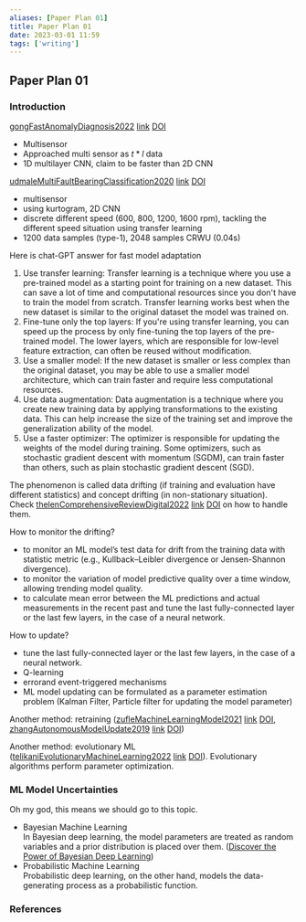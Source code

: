 ```yaml
---
aliases: [Paper Plan 01]
title: Paper Plan 01
date: 2023-03-01 11:59
tags: ['writing']
---
```


## Paper Plan 01

### Introduction

[gongFastAnomalyDiagnosis2022](zotero://select/library/items/GVWAJJMT) [link]() [DOI](https://doi.org/10.1109/TIE.2021.3135520)

- Multisensor
- Approached multi sensor as $t*l$ data
- 1D multilayer CNN, claim to be faster than 2D CNN

[udmaleMultiFaultBearingClassification2020](zotero://select/library/items/USAJQM4E) [link]() [DOI](https://doi.org/10.1109/JSEN.2019.2947026)

- multisensor
- using kurtogram, 2D CNN
- discrete different speed (600, 800, 1200, 1600 rpm), tackling the different speed situation using transfer learning
- 1200 data samples (type-1), 2048 samples CRWU (0.04s)

Here is chat-GPT answer for fast model adaptation

1. Use transfer learning: Transfer learning is a technique where you use a pre-trained model as a starting point for training on a new dataset. This can save a lot of time and computational resources since you don't have to train the model from scratch. Transfer learning works best when the new dataset is similar to the original dataset the model was trained on.
2. Fine-tune only the top layers: If you're using transfer learning, you can speed up the process by only fine-tuning the top layers of the pre-trained model. The lower layers, which are responsible for low-level feature extraction, can often be reused without modification.
3. Use a smaller model: If the new dataset is smaller or less complex than the original dataset, you may be able to use a smaller model architecture, which can train faster and require less computational resources.
4. Use data augmentation: Data augmentation is a technique where you create new training data by applying transformations to the existing data. This can help increase the size of the training set and improve the generalization ability of the model.
5. Use a faster optimizer: The optimizer is responsible for updating the weights of the model during training. Some optimizers, such as stochastic gradient descent with momentum (SGDM), can train faster than others, such as plain stochastic gradient descent (SGD).

The phenomenon is called data drifting (if training and evaluation have different statistics) and concept drifting (in non-stationary situation).  
Check [thelenComprehensiveReviewDigital2022](zotero://select/library/items/FXSERGFX) [link](http://arxiv.org/abs/2208.14197) [DOI](https://doi.org/10.48550/arXiv.2208.14197) on how to handle them.

How to monitor the drifting?

- to monitor an ML model’s test data for drift from the training data with statistic metric (e.g., Kullback–Leibler divergence or Jensen-Shannon divergence).
- to monitor the variation of model predictive quality over a time window, allowing trending model quality.
- to calculate mean error between the ML predictions and actual measurements in the recent past and tune the last fully-connected layer or the last few layers, in the case of a neural network.

How to update?

- tune the last fully-connected layer or the last few layers, in the case of a neural network.
- Q-learning
- errorand event-triggered mechanisms
- ML model updating can be formulated as a parameter estimation problem (Kalman Filter, Particle filter for updating the model parameter)

Another method: retraining ([zufleMachineLearningModel2021](zotero://select/library/items/KDGNEA53) [link]() [DOI](https://doi.org/10.1109/ICMLA52953.2021.00223), [zhangAutonomousModelUpdate2019](zotero://select/library/items/4U5XIMAH) [link]() [DOI](https://doi.org/10.1109/GLOBECOM38437.2019.9014036))

Another method: evolutionary ML ([telikaniEvolutionaryMachineLearning2022](zotero://select/library/items/UG3DMBG9) [link](https://dl.acm.org/doi/10.1145/3467477) [DOI](https://doi.org/10.1145/3467477)). Evolutionary algorithms perform parameter optimization.

### ML Model Uncertainties

Oh my god, this means we should go to this topic.

- Bayesian Machine Learning  
In Bayesian deep learning, the model parameters are treated as random variables and a prior distribution is placed over them. ([Discover the Power of Bayesian Deep Learning](https://towardsdatascience.com/primer-on-bayesian-deep-learning-d06e0601c2ae))
- Probabilistic Machine Learning  
Probabilistic deep learning, on the other hand, models the data-generating process as a probabilistic function.

### References
